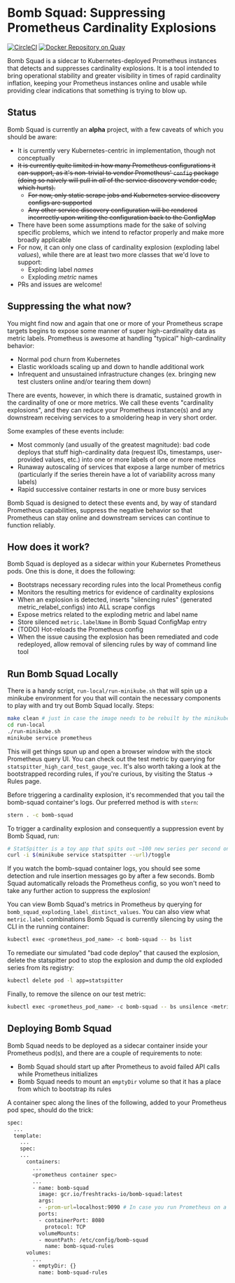 # Bomb Squad: Suppressing Prometheus Cardinality Explosions
[![CircleCI](https://circleci.com/gh/open-fresh/bomb-squad.svg?style=svg)](https://circleci.com/gh/open-fresh/bomb-squad)
[![Docker Repository on Quay](https://quay.io/repository/freshtracks.io/bomb-squad/status "Docker Repository on Quay")](https://quay.io/repository/freshtracks.io/bomb-squad)

Bomb Squad is a sidecar to Kubernetes-deployed Prometheus instances that detects and suppresses cardinality explosions. It is a tool intended to bring operational stability and greater visibility in times of rapid cardinality inflation, keeping your Prometheus instances online and usable while providing clear indications that something is trying to blow up.

## Status
Bomb Squad is currently an **alpha** project, with a few caveats of which you should be aware:
* It is currently very Kubernetes-centric in implementation, though not conceptually
* ~~It is currently quite limited in how many Prometheus configurations it can support, as it's non-trivial to vendor Prometheus' `config` package (doing so naively will pull in _all_ of the service discovery vendor code, which hurts).~~
  * ~~For now, only static scrape jobs and Kubernetes service discovery configs are supported~~
  * ~~Any other service discovery configuration will be rendered incorrectly upon writing the configuration back to the ConfigMap~~
* There have been some assumptions made for the sake of solving specific problems, which we intend to refactor properly and make more broadly applicable
* For now, it can only one class of cardinality explosion (exploding label _values_), while there are at least two more classes that we'd love to support:
  * Exploding label _names_
  * Exploding _metric_ names
* PRs and issues are welcome!

## Suppressing the what now?
You might find now and again that one or more of your Prometheus scrape targets begins to expose some manner of super high-cardinality data as metric labels. Prometheus is awesome at handling "typical" high-cardinality behavior:
* Normal pod churn from Kubernetes
* Elastic workloads scaling up and down to handle additional work
* Infrequent and unsustained infrastructure changes (ex. bringing new test clusters online and/or tearing them down)

There are events, however, in which there is dramatic, sustained growth in the cardinality of one or more metrics. We call these events "cardinality explosions", and they can reduce your Prometheus instance(s) and any downstream receiving services to a smoldering heap in very short order.

Some examples of these events include:
* Most commonly (and usually of the greatest magnitude): bad code deploys that stuff high-cardinality data (request IDs, timestamps, user-provided values, etc.) into one or more labels of one or more metrics
* Runaway autoscaling of services that expose a large number of metrics (particularly if the series therein have a lot of variability across many labels)
* Rapid successive container restarts in one or more busy services

Bomb Squad is designed to detect these events and, by way of standard Prometheus capabilities, suppress the negative behavior so that Prometheus can stay online and downstream services can continue to function reliably.

## How does it work?
Bomb Squad is deployed as a sidecar within your Kubernetes Prometheus pods. One this is done, it does the following:
* Bootstraps necessary recording rules into the local Prometheus config
* Monitors the resulting metrics for evidence of cardinality explosions
* When an explosion is detected, inserts "silencing rules" (generated metric\_relabel\_configs) into ALL scrape configs
* Expose metrics related to the exploding metric and label name
* Store silenced `metric.labelName` in Bomb Squad ConfigMap entry
* (TODO) Hot-reloads the Prometheus config
* When the issue causing the explosion has been remediated and code redeployed, allow removal of silencing rules by way of command line tool

## Run Bomb Squad Locally
There is a handy script, `run-local/run-minikube.sh` that will spin up a minikube environment for you that will contain the necessary components to play with and try out Bomb Squad locally.
Steps:
```bash
make clean # just in case the image needs to be rebuilt by the minikube docker engine
cd run-local
./run-minikube.sh
minikube service prometheus
```

This will get things spun up and open a browser window with the stock Prometheus query UI. You can check out the test metric by querying for `statspitter_high_card_test_gauge_vec`. It's also worth taking a look at the bootstrapped recording rules, if you're curious, by visiting the Status -> Rules page.

Before triggering a cardinality explosion, it's recommended that you tail the bomb-squad container's logs. Our preferred method is with `stern`:
```bash
stern . -c bomb-squad
```

To trigger a cardinality explosion and consequently a suppression event by Bomb Squad, run:
```bash
# StatSpitter is a toy app that spits out ~100 new series per second on request
curl -i $(minikube service statspitter --url)/toggle
```

If you watch the bomb-squad container logs, you should see some detection and rule insertion messages go by after a few seconds. Bomb Squad automatically reloads the Prometheus config, so you won't need to take any further action to suppress the explosion!

You can view Bomb Squad's metrics in Prometheus by querying for `bomb_squad_exploding_label_distinct_values`.
You can also view what `metric.label` combinations Bomb Squad is currently silencing by using the CLI in the running container:
```bash
kubectl exec <prometheus_pod_name> -c bomb-squad -- bs list
```

To remediate our simulated "bad code deploy" that caused the explosion, delete the statspitter pod to stop the explosion and dump the old exploded series from its registry:
```bash
kubectl delete pod -l app=statspitter
```

Finally, to remove the silence on our test metric:
```bash
kubectl exec <prometheus_pod_name> -c bomb-squad -- bs unsilence <metric.label as shown by bs list above>
```

## Deploying Bomb Squad
Bomb Squad needs to be deployed as a sidecar container inside your Prometheus pod(s), and there are a couple of requirements to note:
* Bomb Squad should start up after Prometheus to avoid failed API calls while Prometheus initializes
* Bomb Squad needs to mount an `emptyDir` volume so that it has a place from which to bootstrap its rules

A container spec along the lines of the following, added to your Prometheus pod spec, should do the trick:
```bash
spec:
  ...
  template:
    ...
    spec:
    ...
      containers:
        ...
        <prometheus container spec>
        ...
        - name: bomb-squad
          image: gcr.io/freshtracks-io/bomb-squad:latest
          args:
          - -prom-url=localhost:9090 # In case you run Prometheus on a non-standard port
          ports:
          - containerPort: 8080
            protocol: TCP
          volumeMounts:
          - mountPath: /etc/config/bomb-squad
            name: bomb-squad-rules
      volumes:
        ...
        - emptyDir: {}
          name: bomb-squad-rules
```
